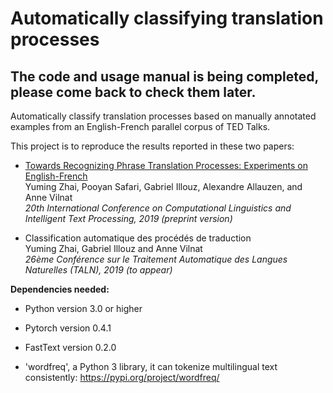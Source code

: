 # Automatically classifying translation processes 

## The code and usage manual is being completed, please come back to check them later.

Automatically classify translation processes based on manually annotated examples from an English-French parallel corpus of TED Talks. 

This project is to reproduce the results reported in these two papers: 

- [Towards Recognizing Phrase Translation Processes: Experiments on English-French](https://arxiv.org/abs/1904.12213) <br/>
Yuming Zhai, Pooyan Safari, Gabriel Illouz, Alexandre Allauzen, and Anne Vilnat <br/>
*20th International Conference on Computational Linguistics and Intelligent Text Processing, 2019 (preprint version)*

- Classification automatique des procédés de traduction <br/>
Yuming Zhai, Gabriel Illouz and Anne Vilnat <br/>
*26ème Conférence sur le Traitement Automatique des Langues Naturelles (TALN), 2019 (to appear)*

**Dependencies needed:** 

- Python version 3.0 or higher

- Pytorch version 0.4.1 

- FastText version 0.2.0 

- 'wordfreq', a Python 3 library, it can tokenize multilingual
text consistently: https://pypi.org/project/wordfreq/

